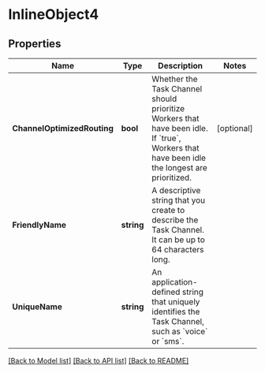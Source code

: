 # InlineObject4

## Properties

Name | Type | Description | Notes
------------ | ------------- | ------------- | -------------
**ChannelOptimizedRouting** | **bool** | Whether the Task Channel should prioritize Workers that have been idle. If &#x60;true&#x60;, Workers that have been idle the longest are prioritized. | [optional] 
**FriendlyName** | **string** | A descriptive string that you create to describe the Task Channel. It can be up to 64 characters long. | 
**UniqueName** | **string** | An application-defined string that uniquely identifies the Task Channel, such as &#x60;voice&#x60; or &#x60;sms&#x60;. | 

[[Back to Model list]](../README.md#documentation-for-models) [[Back to API list]](../README.md#documentation-for-api-endpoints) [[Back to README]](../README.md)


